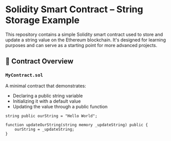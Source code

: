 # Solidity Smart Contract – String Storage Example

This repository contains a simple Solidity smart contract used to store and update a string value on the Ethereum blockchain. It's designed for learning purposes and can serve as a starting point for more advanced projects.

## 📄 Contract Overview

### `MyContract.sol`

A minimal contract that demonstrates:

- Declaring a public string variable
- Initializing it with a default value
- Updating the value through a public function

```solidity
string public ourString = "Hello World";

function updateOurString(string memory _updateString) public {
    ourString = _updateString;
}
